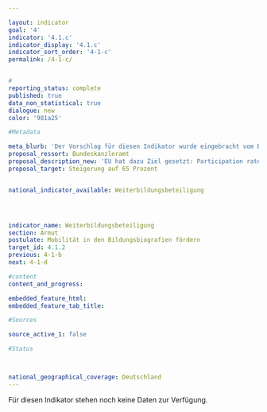 ```yaml
---

layout: indicator        
goal: '4'        
indicator: '4.1.c'        
indicator_display: '4.1.c'        
indicator_sort_order: '4-1-c'        
permalink: /4-1-c/        


#
reporting_status: complete        
published: true        
data_non_statistical: true        
dialogue: new
color: '981a25'

#Metadata    

meta_blurb: 'Der Vorschlag für diesen Indikator wurde eingebracht vom Bundeskanzleramt.'
proposal_ressort: Bundeskanzleramt
proposal_description_new: 'EU hat dazu Ziel gesetzt: Participation rate in adult education. Zwei mögliche Datengrundlagen, allerdings beide noch in Prüfung: 1. Adult Education Survey - gute Datenqualität, aber nicht jedes Jahr veröffentlicht (57 %). Auf EU 2030 Ebene auch Bezug auf Labor Force Survey - Quoten niedriger (27 %). Herbst 2023 auf EU Ebene Diskussion zu Datenqualität.'
proposal_target: Steigerung auf 65 Prozent


national_indicator_available: Weiterbildungsbeteiligung     




indicator_name: Weiterbildungsbeteiligung        
section: Armut        
postulate: Mobilität in den Bildungsbiografien fördern      
target_id: 4.1.2        
previous: 4-1-b       
next: 4-1-d       

#content         
content_and_progress:        

embedded_feature_html:
embedded_feature_tab_title:        

#Sources        

source_active_1: false

#Status        



national_geographical_coverage: Deutschland               
---
```

Für diesen Indikator stehen noch keine Daten zur Verfügung.
